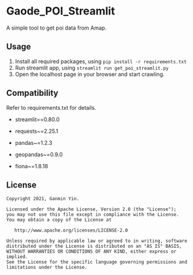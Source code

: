 # Gaode_POI_Streamlit
A simple tool to get poi data from Amap.

## Usage

1. Install all required packages, using `pip install -r requirements.txt`
2. Run streamlit app, using `streamlit run get_poi_streamlit.py `
3. Open the localhost page in your browser and start crawling.

## Compatibility

Refer to requirements.txt for details.

- streamlit==0.80.0

- requests~=2.25.1

- pandas~=1.2.3

- geopandas~=0.9.0
- fiona~=1.8.18

## License

```
Copyright 2021, Ganmin Yin.

Licensed under the Apache License, Version 2.0 (the "License");
you may not use this file except in compliance with the License.
You may obtain a copy of the License at

   http://www.apache.org/licenses/LICENSE-2.0

Unless required by applicable law or agreed to in writing, software
distributed under the License is distributed on an "AS IS" BASIS,
WITHOUT WARRANTIES OR CONDITIONS OF ANY KIND, either express or implied.
See the License for the specific language governing permissions and
limitations under the License.
```

